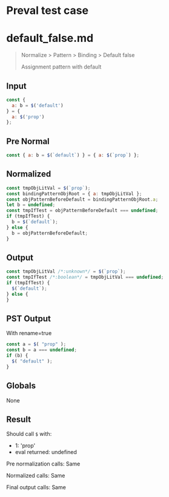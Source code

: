 # Preval test case

# default_false.md

> Normalize > Pattern > Binding > Default false
>
> Assignment pattern with default

## Input

`````js filename=intro
const {
  a: b = $('default')
} = {
  a: $('prop')
};
`````

## Pre Normal


`````js filename=intro
const { a: b = $(`default`) } = { a: $(`prop`) };
`````

## Normalized


`````js filename=intro
const tmpObjLitVal = $(`prop`);
const bindingPatternObjRoot = { a: tmpObjLitVal };
const objPatternBeforeDefault = bindingPatternObjRoot.a;
let b = undefined;
const tmpIfTest = objPatternBeforeDefault === undefined;
if (tmpIfTest) {
  b = $(`default`);
} else {
  b = objPatternBeforeDefault;
}
`````

## Output


`````js filename=intro
const tmpObjLitVal /*:unknown*/ = $(`prop`);
const tmpIfTest /*:boolean*/ = tmpObjLitVal === undefined;
if (tmpIfTest) {
  $(`default`);
} else {
}
`````

## PST Output

With rename=true

`````js filename=intro
const a = $( "prop" );
const b = a === undefined;
if (b) {
  $( "default" );
}
`````

## Globals

None

## Result

Should call `$` with:
 - 1: 'prop'
 - eval returned: undefined

Pre normalization calls: Same

Normalized calls: Same

Final output calls: Same

